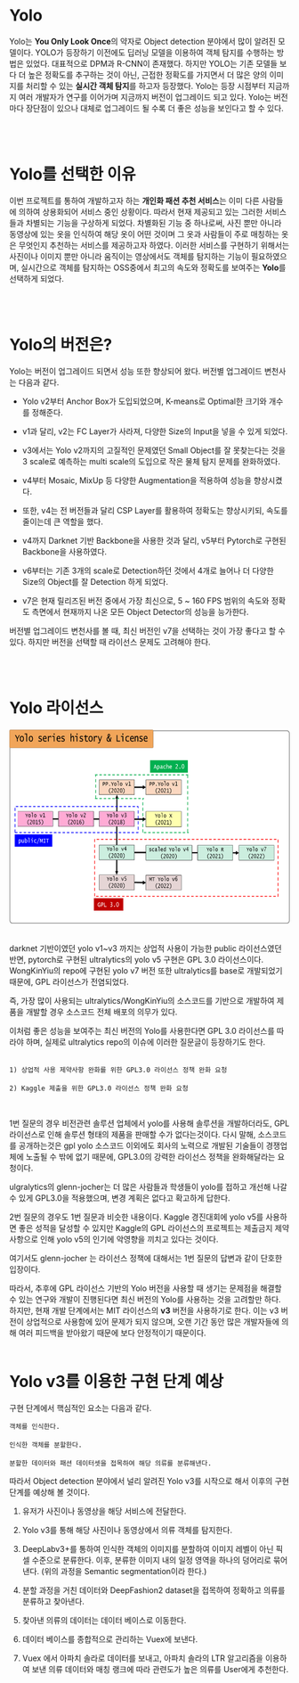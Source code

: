 # Yolo
Yolo는 **You Only Look Once**의 약자로 Object detection 분야에서 많이 알려진 모델이다. YOLO가 등장하기 이전에도 딥러닝 모델을 이용하여 객체 탐지를 수행하는 방법은 있었다. 대표적으로 DPM과 R-CNN이 존재했다. 하지만 YOLO는 기존 모델들 보다 더 높은 정확도를 추구하는 것이 아닌, 근접한 정확도를 가지면서 더 많은 양의 이미지를 처리할 수 있는 **실시간 객체 탐지**를 하고자 등장했다. Yolo는 등장 시점부터 지금까지 여러 개발자가 연구를 이어가며 지금까지 버전이 업그레이드 되고 있다. Yolo는 버전마다 장단점이 있으나 대체로 업그레이드 될 수록 더 좋은 성능을 보인다고 할 수 있다.  


<br><br>



# Yolo를 선택한 이유
이번 프로젝트를 통하여 개발하고자 하는 **개인화 패션 추천 서비스**는 이미 다른 사람들에 의하여 상용화되어 서비스 중인 상황이다. 따라서 현재 제공되고 있는 그러한 서비스들과 차별되는 기능을 구상하게 되었다. 차별화된 기능 중 하나로써, 사진 뿐만 아니라 동영상에 있는 옷을 인식하여 해당 옷이 어떤 것이며 그 옷과 사람들이 주로 매칭하는 옷은 무엇인지 추천하는 서비스를 제공하고자 하였다. 이러한 서비스를 구현하기 위해서는 사진이나 이미지 뿐만 아니라 움직이는 영상에서도 객체를 탐지하는 기능이 필요하였으며, 실시간으로 객체를 탐지하는 OSS중에서 최고의 속도와 정확도를 보여주는 **Yolo**를 선택하게 되었다.  

<br><br>


# Yolo의 버전은?
Yolo는 버전이 업그레이드 되면서 성능 또한 향상되어 왔다. 버전별 업그레이드 변천사는 다음과 같다.

+ Yolo v2부터 Anchor Box가 도입되었으며, K-means로 Optimal한 크기와 개수를 정해준다. 
+ v1과 달리, v2는 FC Layer가 사라져, 다양한 Size의 Input을 넣을 수 있게 되었다.
+ v3에서는 Yolo v2까지의 고질적인 문제였던 Small Object를 잘 못찾는다는 것을 3 scale로 예측하는 multi scale의 도입으로 작은 물체 탐지 문제를 완화하였다.
+ v4부터 Mosaic, MixUp 등 다양한 Augmentation을 적용하여 성능을 향상시켰다.

+ 또한, v4는 전 버전들과 달리 CSP Layer를 활용하여 정확도는 향상시키되, 속도를 줄이는데 큰 역할을 했다.

+ v4까지 Darknet 기반 Backbone을 사용한 것과 달리, v5부터 Pytorch로 구현된 Backbone을 사용하였다.

+ v6부터는 기존 3개의 scale로 Detection하던 것에서 4개로 늘어나 더 다양한 Size의 Object를 잘 Detection 하게 되었다.

+ v7은 현재 릴리즈된 버전 중에서 가장 최신으로, 5 ~ 160 FPS 범위의 속도와 정확도 측면에서 현재까지 나온 모든 Object Detector의 성능을 능가한다.

버전별 업그레이드 변천사를 볼 때, 최신 버전인 v7을 선택하는 것이 가장 좋다고 할 수 있다. 하지만 버전을 선택할 때 라이선스 문제도 고려해야 한다.  

<br><br>

# Yolo 라이선스

<img width="1000" height="350" src="yolo_license.png"/>
<br><br>


darknet 기반이였던 yolo v1~v3 까지는 상업적 사용이 가능한 public 라이선스였던 반면,
pytorch로 구현된 ultralytics의 yolo v5 구현은 GPL 3.0 라이선스이다.
WongKinYiu의 repo에 구현된 yolo v7 버전 또한 ultralytics를 base로 개발되었기 때문에, GPL 라이선스가 전염되었다.

즉, 가장 많이 사용되는 ultralytics/WongKinYiu의 소스코드를 기반으로 개발하여 제품을 개발할 경우 소스코드 전체 배포의 의무가 있다.

이처럼 좋은 성능을 보여주는 최신 버전의 Yolo를 사용한다면 GPL 3.0 라이선스를 따라야 하며, 실제로 ultralytics repo의 이슈에 이러한 질문글이 등장하기도 한다.
<br><br>

    1) 상업적 사용 제약사항 완화를 위한 GPL3.0 라이선스 정책 완화 요청

    2) Kaggle 제출을 위한 GPL3.0 라이선스 정책 완화 요청
<br>

1번 질문의 경우 비전관련 솔루션 업체에서 yolo를 사용해 솔루션을 개발하더라도,
GPL 라이선스로 인해 솔루션 형태의 제품을 판매할 수가 없다는것이다.
다시 말해, 소스코드를 공개하는것은 gpl yolo 소스코드 이외에도 회사의 노력으로 개발된 기술들이 경쟁업체에 노출될 수 밖에 없기 때문에, GPL3.0의 강력한 라이선스 정책을 완화해달라는 요청이다.

ulgralytics의 glenn-jocher는 더 많은 사람들과 학생들이 yolo를 접하고 개선해 나갈 수 있게 GPL3.0을 적용했으며, 변경 계획은 없다고 확고하게 답한다.

2번 질문의 경우도 1번 질문과 비슷한 내용이다. Kaggle 경진대회에 yolo v5를 사용하면 좋은 성적을 달성할 수 있지만 Kaggle의 GPL 라이선스의 프로젝트는 제출금지 제약사항으로 인해 yolo v5의 인기에 악영향을 끼치고 있다는 것이다.

여기서도 glenn-jocher 는 라이선스 정책에 대해서는 1번 질문의 답변과 같이 단호한 입장이다.
<br>

따라서, 추후에 GPL 라이선스 기반의 Yolo 버전을 사용할 때 생기는 문제점을 해결할 수 있는 연구와 개발이 진행된다면 최신 버전의 Yolo를 사용하는 것을 고려할만 하다.
하지만, 현재 개발 단계에서는 MIT 라이선스의 **v3** 버전을 사용하기로 한다. 이는 v3 버전이 상업적으로 사용함에 있어 문제가 되지 않으며, 오랜 기간 동안 많은 개발자들에 의해 여러 피드백을 받아왔기 때문에 보다 안정적이기 때문이다.
<br><br>

# Yolo v3를 이용한 구현 단계 예상

구현 단계에서 핵심적인 요소는 다음과 같다.

    객체를 인식한다.

    인식한 객체를 분할한다.

    분할한 데이터와 패션 데이터셋을 접목하여 해당 의류를 분류해낸다.


따라서 Object detection 분야에서 널리 알려진 Yolo v3를 시작으로 해서 이후의 구현 단계를 예상해 볼 것이다.
<br>

1. 유저가 사진이나 동영상을 해당 서비스에 전달한다.

2. Yolo v3를 통해 해당 사진이나 동영상에서 의류 객체를 탐지한다.

3. DeepLabv3+를 통하여 인식한 객체의 이미지를 분할하여 이미지 레벨이 아닌 픽셀 수준으로 분류한다. 이후, 분류한 이미지 내의 일정 영역을 하나의 덩어리로 묶어낸다.
   (위의 과정을 Semantic segmentation이라 한다.)

4. 분할 과정을 거친 데이터와 DeepFashion2 dataset을 접목하여 정확하고 의류를 분류하고 찾아낸다.

5. 찾아낸 의류의 데이터는 데이터 베이스로 이동한다.

6. 데이터 베이스를 종합적으로 관리하는 Vuex에 보낸다.

7. Vuex 에서 아파치 솔라로 데이터를 보내고, 아파치 솔라의 LTR 알고리즘을 이용하여 보낸 의류 데이터와 매칭 랭크에 따라 관련도가 높은 의류를 User에게 추천한다.


